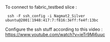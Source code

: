 To connect to fabric_testbed slice : 

```
 ssh -F ssh_config -i Nagmat2_Silver ubuntu@2001:1948:417:7:f816:3eff:fe4f:13bc
```

Configure the ssh stuff according to this video : https://www.youtube.com/watch?v=ieTr9Mj6uuc


